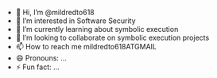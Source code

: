 - 👋 Hi, I’m @mildredto618
- 👀 I’m interested in Software Security
- 🌱 I’m currently learning about symbolic execution
- 💞️ I’m looking to collaborate on symbolic execution projects
- 📫 How to reach me mildredto618ATGMAIL
- 😄 Pronouns: ...
- ⚡ Fun fact: ...

<!---
mildredto618/mildredto618 is a ✨ special ✨ repository because its `README.md` (this file) appears on your GitHub profile.
You can click the Preview link to take a look at your changes.
--->
